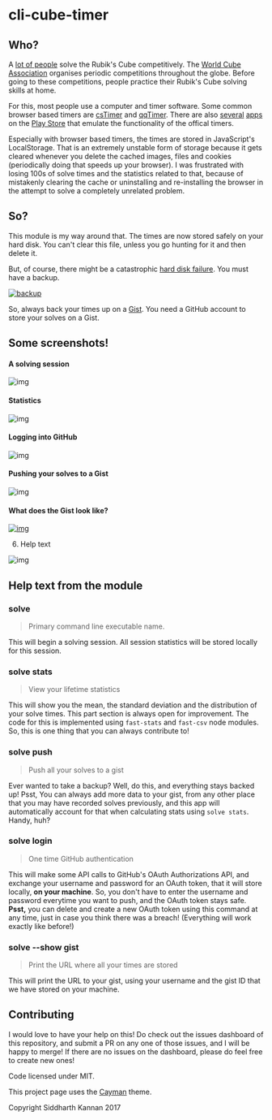# cli-cube-timer

## Who?

A [lot of people](https://www.reddit.com/r/cubing/) solve the Rubik's Cube
competitively. The [World Cube
Association](https://www.worldcubeassociation.org/) organises periodic
competitions throughout the globe. Before going to these competitions, people
practice their Rubik's Cube solving skills at home.

For this, most people use a computer and timer software. Some common browser
based timers are [csTimer](http://cstimer.net/) and
[qqTimer](http://www.qqtimer.net/). There are also
[several](https://play.google.com/store/search?q=cubing%20timer&c=apps)
[apps](https://play.google.com/store/apps/details?id=com.avelsoft.cubetimer) on
the [Play
Store](https://play.google.com/store/apps/details?id=air.tw.url.omega.FingerTimer)
that emulate the functionality of the offical timers.

Especially with browser based timers, the times are stored in JavaScript's
LocalStorage. That is an extremely unstable form of storage because it gets
cleared whenever you delete the cached images, files and cookies (periodically
doing that speeds up your browser). I was frustrated with losing 100s of solve
times and the statistics related to that, because of mistakenly clearing the
cache or uninstalling and re-installing the browser in the attempt to solve a
completely unrelated problem.

## So?

This module is my way around that. The times are now stored safely on your hard
disk. You can't clear this file, unless you go hunting for it and then delete
it.

But, of course, there might be a catastrophic [hard disk
failure](https://en.wikipedia.org/wiki/Hard_disk_failure). You must have a
backup.

[![backup](./backup_batteries.png)](https://xkcd.com/1872/)

So, always back your times up on a [Gist](https://gist.github.com/). You need a
GitHub account to store your solves on a Gist.

## Some screenshots!

#### A solving session

![img](solving-session.png)

#### Statistics

![img](statistics.png)

#### Logging into GitHub

![img](logging-in.png)

#### Pushing your solves to a Gist

![img](pushing-solves.png)

#### What does the Gist look like?

[![img](gist-sample.png)](https://gist.github.com/59f64461aff1438975d7b241876fcc6e)

6. Help text

![img](help-text.png)

## Help text from the module

### solve

> Primary command line executable name.

This will begin a solving session. All session statistics will be stored locally for this session.

### solve stats

> View your lifetime statistics

This will show you the mean, the standard deviation and the distribution of your solve times.
This part section is always open for improvement. The code for this is implemented using
`fast-stats` and `fast-csv` node modules. So, this is one thing that you can always contribute to!

### solve push

> Push all your solves to a gist

Ever wanted to take a backup? Well, do this, and everything stays backed up!
Psst, You can always add more data to your gist, from any other place that you may
have recorded solves previously, and this app will automatically account for that when
calculating stats using `solve stats`. Handy, huh?

### solve login

> One time GitHub authentication

This will make some API calls to GitHub's OAuth Authorizations API, and exchange your username and
password for an OAuth token, that it will store locally, **on your machine**. So, you don't have to enter
the username and password everytime you want to push, and the OAuth token stays safe.
**Psst,** you can delete and create a new OAuth token using this command at any time, just in case you think
there was a breach! (Everything will work exactly like before!)

### solve --show gist

> Print the URL where all your times are stored

This will print the URL to your gist, using your username and the gist ID that we have stored on
your machine.

## Contributing

I would love to have your help on this! Do check out the issues dashboard of this repository,
and submit a PR on any one of those issues, and I will be happy to merge! If there are no issues
on the dashboard, please do feel free to create new ones!

Code licensed under MIT. 

This project page uses the [Cayman](https://pages-themes.github.io/cayman/) theme.

Copyright Siddharth Kannan 2017
